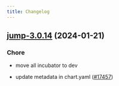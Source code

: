 ```yaml
---
title: Changelog
---
```




## [jump-3.0.14](https://github.com/truecharts/charts/compare/jump-3.0.13...jump-3.0.14) (2024-01-21)

### Chore



- move all incubator to dev

- update metadata in chart.yaml ([#17457](https://github.com/truecharts/charts/issues/17457))